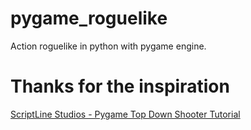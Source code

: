 # pygame_roguelike
Action roguelike in python with pygame engine.

# Thanks for the inspiration
[ScriptLine Studios - Pygame Top Down Shooter Tutorial](https://youtu.be/sVbFS9qEl4Y)